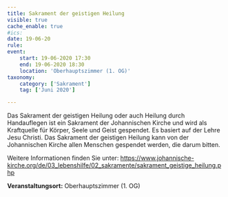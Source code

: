 ```yaml
---
title: Sakrament der geistigen Heilung
visible: true
cache_enable: true
#ics: 
date: 19-06-20
rule: 
event:
	start: 19-06-2020 17:30
	end: 19-06-2020 18:30
	location: 'Oberhauptszimmer (1. OG)'
taxonomy:
	category: ['Sakrament']
	tag: ['Juni 2020']

---
```

Das Sakrament der geistigen Heilung oder auch Heilung durch Handauflegen ist ein Sakrament der Johannischen Kirche und wird als Kraftquelle für Körper, Seele und Geist gespendet. Es basiert auf der Lehre Jesu Christi. Das Sakrament der geistigen Heilung kann von der Johannischen Kirche allen Menschen gespendet werden, die darum bitten.

Weitere Informationen finden Sie unter:
https://www.johannische-kirche.org/de/03_lebenshilfe/02_sakramente/sakrament_geistige_heilung.php



**Veranstaltungsort:** Oberhauptszimmer (1. OG)

